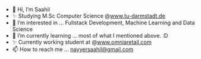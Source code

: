 - 👋 Hi, I’m Saahil
- ✨ Studying M.Sc Computer Science @www.tu-darmstadt.de
- 👀 I’m interested in ... Fullstack Development, Machine Learning and Data Science
- 🌱 I’m currently learning ... most of what I mentioned above. :D
- ✨ Currently working student at @www.omniaretail.com
- 📫 How to reach me ... nayyersaahil@gmail.com

<!---
nayyer28/nayyer28 is a ✨ special ✨ repository because its `README.md` (this file) appears on your GitHub profile.
You can click the Preview link to take a look at your changes.
--->
